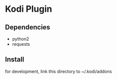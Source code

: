 # Kodi Plugin

## Dependencies

- python2
- requests

## Install

for development, link this directory to ~/.kodi/addons